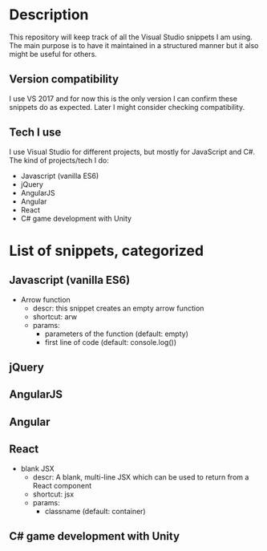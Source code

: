 # Description
This repository will keep track of all the Visual Studio snippets I am using. The main purpose is to have it maintained in a structured manner but it also might be useful for others.

## Version compatibility
I use VS 2017 and for now this is the only version I can confirm these snippets do as expected. Later I might consider checking compatibility.

## Tech I use
I use Visual Studio for different projects, but mostly for JavaScript and C#. The kind of projects/tech I do:
- Javascript (vanilla ES6)
- jQuery
- AngularJS
- Angular
- React
- C# game development with Unity

# List of snippets, categorized

## Javascript (vanilla ES6)
- Arrow function
	- descr: this snippet creates an empty arrow function
	- shortcut: arw
	- params:
		- parameters of the function (default: empty)
		- first line of code (default: console.log())

## jQuery

## AngularJS

## Angular

## React
- blank JSX
	- descr: A blank, multi-line JSX which can be used to return from a React component
	- shortcut: jsx
	- params:
		- classname (default: container)

## C# game development with Unity